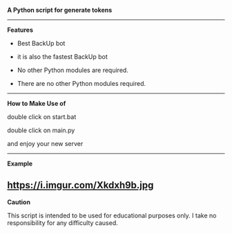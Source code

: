 **A Python script for generate tokens**

-----------------------------------------------------------------------------------------------------------------

**Features**


- Best BackUp bot

- it is also the fastest BackUp bot

- No other Python modules are required.

- There are no other Python modules required.

-----------------------------------------------------------------------------------------------------------------

**How to Make Use of**


double click on start.bat

double click on main.py

and enjoy your new server

-----------------------------------------------------------------------------------------------------------------

**Example**


https://i.imgur.com/Xkdxh9b.jpg
-----------------------------------------------------------------------------------------------------------------

**Caution**


This script is intended to be used for educational purposes only.
I take no responsibility for any difficulty caused. 
